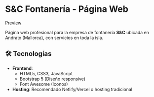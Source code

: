 # S&C Fontanería - Página Web

[Preview](https://sandrodevx.github.io/Fontaneria-SC/)

Página web profesional para la empresa de fontanería **S&C** ubicada en Andratx (Mallorca), con servicios en toda la isla.

## 🛠 Tecnologías
- **Frontend**: 
  - HTML5, CSS3, JavaScript
  - Bootstrap 5 (Diseño responsive)
  - Font Awesome (Iconos)
- **Hosting**: Recomendado Netlify/Vercel o hosting tradicional
